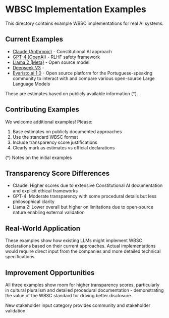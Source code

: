 # WBSC Implementation Examples

This directory contains example WBSC implementations for real AI systems.

## Current Examples
- [Claude (Anthropic)](./claude-example.yaml) - Constitutional AI approach
- [GPT-4 (OpenAI)](./gpt4-example.yaml) - RLHF safety framework  
- [Llama 2 (Meta)](./llama2-example.yaml) - Open source model
- [Deepseek V3](./deepseek_wbsc_example.json) -
- [Evaristo.ai 1.0](./evaristo_wbsc_example.json) - Open source platform for the Portuguese-speaking community to interact with and compare various open-source Large Language Models

These are estimates based on publicly available information (*).

## Contributing Examples
We welcome additional examples! Please:
1. Base estimates on publicly documented approaches
2. Use the standard WBSC format
3. Include transparency score justifications
4. Clearly mark as estimates vs official declarations


(*) Notes on the initial examples

## Transparency Score Differences
- Claude: Higher scores due to extensive Constitutional AI documentation and explicit ethical frameworks
- GPT-4: Moderate transparency with some procedural details but less philosophical clarity
- Llama 2: Lower overall but higher on limitations due to open-source nature enabling external validation

## Real-World Application
These examples show how existing LLMs might implement WBSC declarations based on their current approaches. Actual implementations would require direct input from the companies and more detailed technical specifications.

## Improvement Opportunities
All three examples show room for higher transparency scores, particularly in cultural pluralism and detailed procedural documentation - demonstrating the value of the WBSC standard for driving better disclosure.

New stakeholder input category provides community and stakeholder validation.
